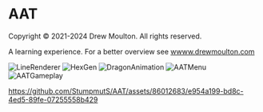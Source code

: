 # AAT
Copyright © 2021-2024 Drew Moulton. All rights reserved.

A learning experience. For a better overview see [wwww.drewmoulton.com](https://www.drewmoulton.com)

![LineRenderer](https://github.com/StumpmutS/AAT/assets/86012683/0dc31ac5-8ac8-49f2-9a04-d6c2dc65e47b)
![HexGen](https://github.com/StumpmutS/AAT/assets/86012683/8b26a475-aade-468e-8b0e-647954a72bb5)
![DragonAnimation](https://github.com/StumpmutS/AAT/assets/86012683/6a96a986-5c20-4d57-8dac-1abc4c74c71b)
![AATMenu](https://github.com/StumpmutS/AAT/assets/86012683/d1df3ee1-a8f2-44b0-9b59-81dfdf05dbb8)
![AATGameplay](https://github.com/StumpmutS/AAT/assets/86012683/2f0b0863-8d9d-4957-a8bc-1d601bf10755)

https://github.com/StumpmutS/AAT/assets/86012683/e954a199-bd8c-4ed5-89fe-07255558b429


